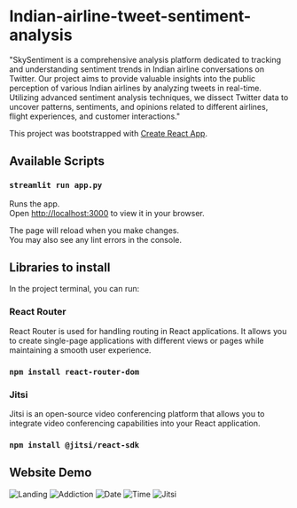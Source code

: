 # Indian-airline-tweet-sentiment-analysis

"SkySentiment is a comprehensive analysis platform dedicated to tracking and understanding sentiment trends in Indian airline conversations on Twitter. Our project aims to provide valuable insights into the public perception of various Indian airlines by analyzing tweets in real-time. Utilizing advanced sentiment analysis techniques, we dissect Twitter data to uncover patterns, sentiments, and opinions related to different airlines, flight experiences, and customer interactions."

This project was bootstrapped with [Create React App](https://github.com/facebook/create-react-app).

## Available Scripts

### `streamlit run app.py`

Runs the app.\
Open [http://localhost:3000](http://localhost:8051) to view it in your browser.

The page will reload when you make changes.\
You may also see any lint errors in the console.

## Libraries to install

In the project terminal, you can run:

### React Router 

React Router is used for handling routing in React applications.
It allows you to create single-page applications with different views or pages while maintaining a smooth user experience.

### `npm install react-router-dom`

### Jitsi

Jitsi is an open-source video conferencing platform that allows you to integrate video conferencing capabilities into your React application. 

### `npm install @jitsi/react-sdk`

## Website Demo

![Landing](Demo/1.png)
![Addiction](Demo/2.png)
![Date](Demo/3.png)
![Time](Demo/4.png)
![Jitsi](Demo/5.png)
